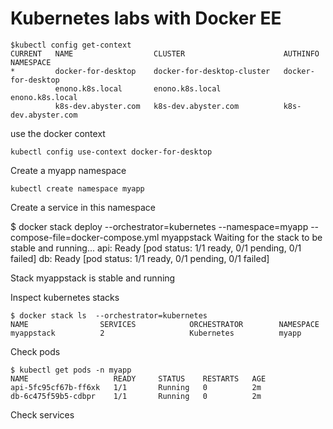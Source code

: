 # Kubernetes labs with Docker EE

```
$kubectl config get-context
CURRENT   NAME                  CLUSTER                      AUTHINFO              NAMESPACE
*         docker-for-desktop    docker-for-desktop-cluster   docker-for-desktop
          enono.k8s.local       enono.k8s.local              enono.k8s.local
          k8s-dev.abyster.com   k8s-dev.abyster.com          k8s-dev.abyster.com
```

 use the docker context
```          
kubectl config use-context docker-for-desktop
```

Create a myapp namespace

```
kubectl create namespace myapp
```

Create a service in this namespace

$ docker stack deploy --orchestrator=kubernetes --namespace=myapp --compose-file=docker-compose.yml myappstack
Waiting for the stack to be stable and running...
api: Ready		[pod status: 1/1 ready, 0/1 pending, 0/1 failed]
db: Ready		[pod status: 1/1 ready, 0/1 pending, 0/1 failed]

Stack myappstack is stable and running


Inspect kubernetes stacks
```
$ docker stack ls  --orchestrator=kubernetes
NAME                SERVICES            ORCHESTRATOR        NAMESPACE
myappstack          2                   Kubernetes          myapp
```
Check pods

```
$ kubectl get pods -n myapp
NAME                   READY     STATUS    RESTARTS   AGE
api-5fc95cf67b-ff6xk   1/1       Running   0          2m
db-6c475f59b5-cdbpr    1/1       Running   0          2m
```

Check services
```
```
